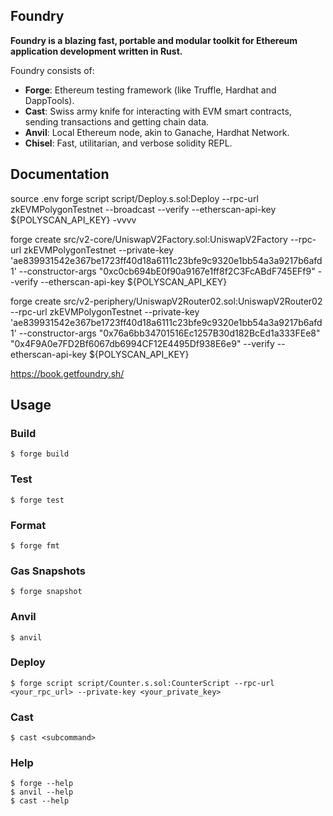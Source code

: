 ## Foundry

**Foundry is a blazing fast, portable and modular toolkit for Ethereum application development written in Rust.**

Foundry consists of:

-   **Forge**: Ethereum testing framework (like Truffle, Hardhat and DappTools).
-   **Cast**: Swiss army knife for interacting with EVM smart contracts, sending transactions and getting chain data.
-   **Anvil**: Local Ethereum node, akin to Ganache, Hardhat Network.
-   **Chisel**: Fast, utilitarian, and verbose solidity REPL.

## Documentation

source .env
forge script script/Deploy.s.sol:Deploy --rpc-url zkEVMPolygonTestnet --broadcast --verify --etherscan-api-key ${POLYSCAN_API_KEY} -vvvv

forge create src/v2-core/UniswapV2Factory.sol:UniswapV2Factory --rpc-url zkEVMPolygonTestnet --private-key 'ae839931542e367be1723ff40d18a6111c23bfe9c9320e1bb54a3a9217b6afd1' --constructor-args "0xc0cb694bE0f90a9167e1ff8f2C3FcABdF745EFf9" --verify --etherscan-api-key ${POLYSCAN_API_KEY}

forge create src/v2-periphery/UniswapV2Router02.sol:UniswapV2Router02 --rpc-url zkEVMPolygonTestnet --private-key 'ae839931542e367be1723ff40d18a6111c23bfe9c9320e1bb54a3a9217b6afd1' --constructor-args "0x76a6bb34701516Ec1257B30d182BcEd1a333FEe8" "0x4F9A0e7FD2Bf6067db6994CF12E4495Df938E6e9" --verify --etherscan-api-key ${POLYSCAN_API_KEY}

https://book.getfoundry.sh/

## Usage

### Build

```shell
$ forge build
```

### Test

```shell
$ forge test
```

### Format

```shell
$ forge fmt
```

### Gas Snapshots

```shell
$ forge snapshot
```

### Anvil

```shell
$ anvil
```

### Deploy

```shell
$ forge script script/Counter.s.sol:CounterScript --rpc-url <your_rpc_url> --private-key <your_private_key>
```

### Cast

```shell
$ cast <subcommand>
```

### Help

```shell
$ forge --help
$ anvil --help
$ cast --help
```
